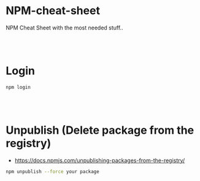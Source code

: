 # NPM-cheat-sheet
NPM Cheat Sheet with the most needed stuff..


<br><br>

# Login
```bash
npm login
```

<br><br>

# Unpublish (Delete package from the registry)
- https://docs.npmjs.com/unpublishing-packages-from-the-registry/
```bash
npm unpublish --force your package
```
